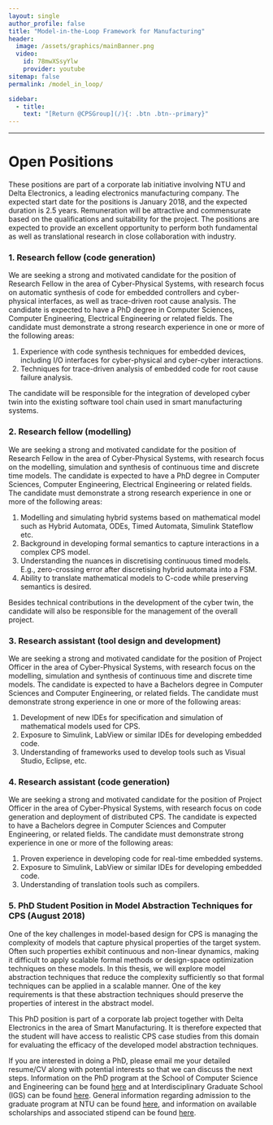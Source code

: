 ```yaml
---
layout: single
author_profile: false
title: "Model-in-the-Loop Framework for Manufacturing"
header:
  image: /assets/graphics/mainBanner.png
  video:
    id: 78mwXSsyYlw
    provider: youtube
sitemap: false
permalink: /model_in_loop/

sidebar:
  - title:
    text: "[Return @CPSGroup](/){: .btn .btn--primary}"
---
```


******

# Open Positions

These positions are part of a corporate lab initiative involving NTU and Delta Electronics, a leading electronics manufacturing company. The expected start date for the positions is January 2018, and the expected duration is 2.5 years. Remuneration will be attractive and commensurate based on the qualifications and suitability for the project. The positions are expected to provide an excellent opportunity to perform both fundamental as well as translational research in close collaboration with industry.

### 1. Research fellow (code generation)

We are seeking a strong and motivated candidate for the position of Research Fellow in the area of Cyber-Physical Systems, with research focus on automatic synthesis of code for embedded controllers and cyber-physical interfaces, as well as trace-driven root cause analysis. The candidate is expected to have a PhD degree in Computer Sciences, Computer Engineering, Electrical Engineering or related fields. The candidate must demonstrate a strong research experience in one or more of the following areas:
<ol>
<li>Experience with code synthesis techniques for embedded devices, including I/O interfaces for cyber-physical and cyber-cyber interactions.</li>
<li>Techniques for trace-driven analysis of embedded code for root cause failure analysis.</li>
</ol>

The candidate will be responsible for the integration of developed cyber twin into the existing software tool chain used in smart manufacturing systems.

### 2. Research fellow (modelling)

We are seeking a strong and motivated candidate for the position of Research Fellow in the area of Cyber-Physical Systems, with research focus on the modelling, simulation and synthesis of continuous time and discrete time models. The candidate is expected to have a PhD degree in Computer Sciences, Computer Engineering, Electrical Engineering or related fields. The candidate must demonstrate a strong research experience in one or more of the following areas:

<ol>
<li>Modelling and simulating hybrid systems based on mathematical model such as Hybrid Automata, ODEs, Timed Automata, Simulink Stateflow etc.</li>
<li>Background in developing formal semantics to capture interactions in a complex CPS model.</li>
<li>Understanding the nuances in discretising continuous timed models. E.g., zero-crossing error after discretising hybrid automata into a FSM.</li>
<li>Ability to translate mathematical models to C-code while preserving semantics is desired.</li>
</ol>

Besides technical contributions in the development of the cyber twin, the candidate will also be responsible for the management of the overall project. 

### 3. Research assistant (tool design and development)

We are seeking a strong and motivated candidate for the position of Project Officer in the area of Cyber-Physical Systems, with research focus on the modelling, simulation and synthesis of continuous time and discrete time models. The candidate is expected to have a Bachelors degree in Computer Sciences and Computer Engineering, or related fields. The candidate must demonstrate strong experience in one or more of the following areas:

<ol>
<li>Development of new IDEs for specification and simulation of mathematical models used for CPS.</li>
<li>Exposure to Simulink, LabView or similar IDEs for developing embedded code.</li>
<li>Understanding of frameworks used to develop tools such as Visual Studio, Eclipse, etc.</li>
</ol>


### 4. Research assistant (code generation)

We are seeking a strong and motivated candidate for the position of Project Officer in the area of Cyber-Physical Systems, with research focus on code generation and deployment of distributed CPS. The candidate is expected to have a Bachelors degree in Computer Sciences and Computer Engineering, or related fields. The candidate must demonstrate strong experience in one or more of the following areas:

<ol>
<li>Proven experience in developing code for real-time embedded systems.</li>
<li>Exposure to Simulink, LabView or similar IDEs for developing embedded code.</li>
<li>Understanding of translation tools such as compilers.</li>
</ol>

### 5. PhD Student Position in Model Abstraction Techniques for CPS (August 2018)

One of the key challenges in model-based design for CPS is managing the complexity of models that capture physical properties of the target system. Often such properties exhibit continuous and non-linear dynamics, making it difficult to apply scalable formal methods or design-space optimization techniques on these models. In this thesis, we will explore model abstraction techniques that reduce the complexity sufficiently so that formal techniques can be applied in a scalable manner. One of the key requirements is that these abstraction techniques should preserve the properties of interest in the abstract model.

This PhD position is part of a corporate lab project together with Delta Electronics in the area of Smart Manufacturing. It is therefore expected that the student will have access to realistic CPS case studies from this domain for evaluating the efficacy of the developed model abstraction techniques. 

If you are interested in doing a PhD, please email me your detailed resume/CV along with potential interests so that we can discuss the next steps. Information on the PhD program at the School of Computer Science and Engineering can be found <a href="http://scse.ntu.edu.sg/ProspectiveStudents/Graduate/Pages/DoctorofPhilosophy%28PhD%29MasterofEngineering%28MEng%29.aspx">here</a> and at Interdisciplinary Graduate School (IGS) can be found <a href="http://igs.ntu.edu.sg/Programmes/Prospective%20Students/Pages/Programme-Highlights.aspx">here</a>. General information regarding admission to the graduate program at NTU can be found <a href="http://admissions.ntu.edu.sg/graduate/R-Programs/Pages/default.aspx">here</a>, and information on available scholarships and associated stipend can be found <a href="http://admissions.ntu.edu.sg/graduate/scholarships/Pages/default.aspx">here</a>.
